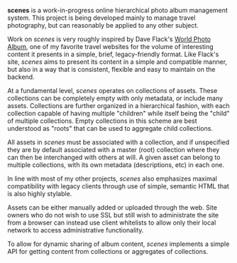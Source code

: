 **scenes** is a work-in-progress online hierarchical photo album management system. This project is being developed mainly to manage travel photography, but can reasonably be applied to any other subject.

Work on _scenes_ is very roughly inspired by Dave Flack's [World Photo Album](https://www.qsl.net/ah6hy/photos.html), one of my favorite travel websites for the volume of interesting content it presents in a simple, brief, legacy-friendly format. Like Flack's site, _scenes_ aims to present its content in a simple and compatible manner, but also in a way that is consistent, flexible and easy to maintain on the backend.

At a fundamental level, _scenes_ operates on collections of assets. These collections can be completely empty with only metadata, or include many assets. Collections are further organized in a hierarchical fashion, with each collection capable of having multiple "children" while itself being the "child" of multiple collections. Empty collections in this scheme are best understood as "roots" that can be used to aggregate child collections.

All assets in _scenes_ must be associated with a collection, and if unspecified they are by default associated with a master (root) collection where they can then be interchanged with others at will. A given asset can belong to multiple collections, with its own metadata (descriptions, etc) in each one.

In line with most of my other projects, _scenes_ also emphasizes maximal compatibility with legacy clients through use of simple, semantic HTML that is also highly stylable.

Assets can be either manually added or uploaded through the web. Site owners who do not wish to use SSL but still wish to administrate the site from a browser can instead use client whitelists to allow only their local network to access administrative functionality.

To allow for dynamic sharing of album content, _scenes_ implements a simple API for getting content from collections or aggregates of collections.
